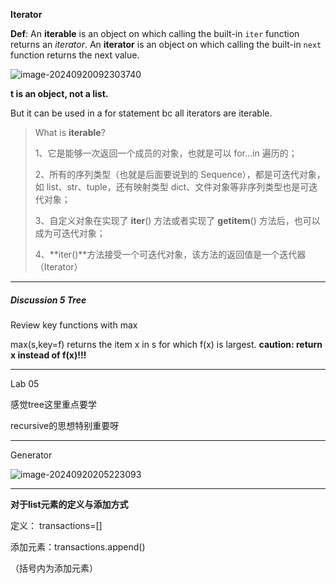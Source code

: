 **Iterator**

**Def**: An **iterable** is an object on which calling the built-in `iter` function returns an *iterator*. An **iterator** is an object on which calling the built-in `next` function returns the next value.

![image-20240920092303740](C:\Users\yiyiyyi\AppData\Roaming\Typora\typora-user-images\image-20240920092303740.png)

**t is an object, not a list.**

But it can be used in a for statement bc all iterators are iterable.

> What is **iterable**?
>
> 1、它是能够一次返回一个成员的对象，也就是可以 for…in 遍历的；
>
> 2、所有的序列类型（也就是后面要说到的 Sequence），都是可迭代对象，如 list、str、tuple，还有映射类型 dict、文件对象等非序列类型也是可迭代对象；
>
> 3、自定义对象在实现了 **iter**() 方法或者实现了 **getitem**() 方法后，也可以成为可迭代对象；
>
> 4、**iter()**方法接受一个可迭代对象，该方法的返回值是一个迭代器（Iterator）

---

##### Discussion 5 Tree

Review key functions with max

max(s,key=f) returns the item x in s for which f(x) is largest. **caution: return x instead of f(x)!!!**

---

Lab 05 

感觉tree这里重点要学

recursive的思想特别重要呀

---

Generator

![image-20240920205223093](C:\Users\yiyiyyi\AppData\Roaming\Typora\typora-user-images\image-20240920205223093.png)

---

**对于list元素的定义与添加方式**

定义： transactions=[]

添加元素：transactions.append() 

（括号内为添加元素）